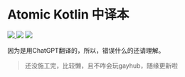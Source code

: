 # Atomic Kotlin 中译本

<p>
  <a href="https://vhuuyt.github.io/Atomic-Kotlin_zh/">
    <img src="https://img.shields.io/website?up_message=Atomic-Kotlin_zh&url=https%3A%2F%2Fimg.shields.io%2Fgithub%2Factions%2Fworkflow%2Fstatus%2Fvhuuyt%2FAtomic-Kotlin_zh%2Fmdbook.yml%3Fbranch%3Dmaster"/>
  </a>
  <a>
    <img src="https://img.shields.io/github/actions/workflow/status/vhuuyt/Atomic-Kotlin_zh/mdbook.yml?branch=master"/>
  </a>
  <a>
    <img src="https://img.shields.io/badge/finished-96%2F96-green"/>
  </a>
</p>

因为是用ChatGPT翻译的，所以，错误什么的还请理解。

> 还没施工完，比较懒，且不咋会玩gayhub，随缘更新啦
